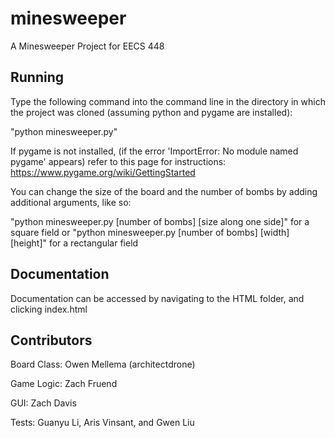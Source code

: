 # minesweeper
A Minesweeper Project for EECS 448

## Running
Type the following command into the command line in the directory in which the project was cloned (assuming python and pygame are installed):

"python minesweeper.py"

If pygame is not installed, (if the error 'ImportError: No module named pygame' appears) refer to this page for instructions: https://www.pygame.org/wiki/GettingStarted

You can change the size of the board and the number of bombs by adding additional arguments, like so:

"python minesweeper.py [number of bombs] [size along one side]" for a square field
or "python minesweeper.py [number of bombs] [width] [height]" for a rectangular field

## Documentation

Documentation can be accessed by navigating to the HTML folder, and clicking index.html

## Contributors

Board Class: Owen Mellema (architectdrone)

Game Logic: Zach Fruend

GUI: Zach Davis

Tests: Guanyu Li, Aris Vinsant, and Gwen Liu

